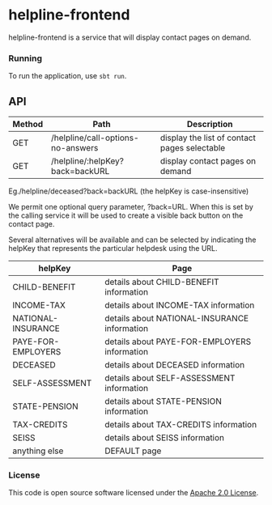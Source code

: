 
# helpline-frontend

helpline-frontend is a service that will display contact pages on demand.

### Running
To run the application, use `sbt run`. 

## API

| Method | Path                                        | Description                                      |
|--------|---------------------------------------------|--------------------------------------------------|
| GET    | /helpline/call-options-no-answers           | display the list of contact pages selectable     |
| GET    | /helpline/:helpKey?back=backURL             | display contact pages on demand                  |

Eg./helpline/deceased?back=backURL (the helpKey is case-insensitive)

We permit one optional query parameter, ?back=URL. When this is set by the calling service it will be used to create a visible back button on the contact page.

Several alternatives will be available and can be selected by indicating the helpKey that represents the particular helpdesk using the URL.

| helpKey               | Page                                          |
|-----------------------|-----------------------------------------------|
| CHILD-BENEFIT         | details about CHILD-BENEFIT information       |
| INCOME-TAX            | details about INCOME-TAX information          |
| NATIONAL-INSURANCE    | details about NATIONAL-INSURANCE information  |
| PAYE-FOR-EMPLOYERS    | details about PAYE-FOR-EMPLOYERS information  |
| DECEASED              | details about DECEASED information            |
| SELF-ASSESSMENT       | details about SELF-ASSESSMENT information     |
| STATE-PENSION         | details about STATE-PENSION information       |
| TAX-CREDITS           | details about TAX-CREDITS information         |
| SEISS                 | details about SEISS information               |
| anything else         | DEFAULT page                                  |


### License

This code is open source software licensed under the [Apache 2.0 License]("http://www.apache.org/licenses/LICENSE-2.0.html").
